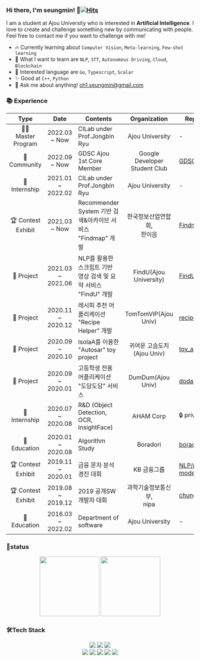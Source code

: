 ### Hi there, I'm seungmin! 👋[![Hits](https://hits.seeyoufarm.com/api/count/incr/badge.svg?url=https%3A%2F%2Fgithub.com%2Frhcsky%2Fhit-counter&count_bg=%23DB5CE9&title_bg=%23555555&icon=&icon_color=%23E7E7E7&title=hits&edge_flat=false)](https://hits.seeyoufarm.com)

I am a student at Ajou University who is interested in **Artificial Intelligence**. I love to create and challenge something new by communicating with people. Feel free to contact me if you want to challenge with me!

* 🔥 Currently learning about `Computer Vision`, `Meta-learning`, `Few-shot learning`
* 🌱 What I want to learn are `NLP`, `STT`, `Autonomous Driving`, `Cloud`, `Blockchain`
* 🎯 Interested language are `Go`, `Typescript`, `Scalar`
* ✨ Good at `C++`, `Python`
* 💌 Ask me about anything! oh1.seungmin@gmail.com

### 📚 Experience

|           Type           |       Date        | Contents                                                     |          Organization          | Repository                                                   |
| :----------------------: | :---------------: | ------------------------------------------------------------ | :----------------------------: | ------------------------------------------------------------ |
|  🧑‍🎓</br> Master Program  |   2022.03 ~ Now   | CILab under Prof.Jongbin Ryu                                 |        Ajou University         | -                                                            |
|     🥳<br />Community     |   2022.09 ~ Now   | GDSC Ajou 1st Core Member           | Google Developer Student Club | [GDSC Ajou](https://github.com/gdsc-ajou)                    |
|       🏢 Internship       | 2021.01 ~ 2022.02 | CILab under Prof.Jongbin Ryu                                 |        Ajou University         | -                                                            |
| :trophy: Contest Exhibit |   2021.03 ~ Now   | Recommender System 기반 검색&아카이브 서비스 "Findmap" 개발  | 한국정보산업연합회, <br>한이음 | [Findmap](https://github.com/SoongE/Findmap)                 |
|        🎡 Project         | 2021.03 ~ 2021.06 | NLP를 활용한 스크립트 기반 영상 검색 및 요약 서비스 "FindU" 개발 |     FindU(Ajou University)     | [FindU](https://github.com/SWCapstone2021/NLP)               |
|        🎡 Project         | 2020.11 ~ 2020.12 | 레시피 추천 어플리케이션 "Recipe Helper" 개발                |      TomTomVIP(Ajou Univ)      | [recipe_helper](https://github.com/it-intensive-programming2/HCI_project) |
|        🎡 Project         | 2020.09 ~ 2020.10 | IsolaA를 이용한 "Autosar" toy project                        |   귀여운 고슴도치(Ajou Univ)   | [toy_autosar](https://github.com/SoongE/SoongE/tree/master/toy_autosar) |
|        🎡 Project         | 2020.09 ~ 2020.01 | 고등학생 전용 어플리케이션 "도담도담" 서비스                 |       DumDum(Ajou Univ)        | [dodam_android](https://github.com/Algostu/dodam-android)    |
|       🏢 Internship       | 2020.07 ~ 2020.08 | R&D (Object Detection, OCR, InsightFace)                     |           AHAM Corp            | :lock: private                                               |
|       🏫 Education        | 2020.01 ~ 2020.08 | Algorithm Study                                              |            Boradori            | [boradori](https://github.com/Algostu/boradori)              |
| :trophy: Contest Exhibit | 2019.11 ~ 2020.01 | 금융 문자 분석 경진 대회                                     |          KB 금융그룹           | [NLP/pytorch-models](https://github.com/SoongE/SoongE/tree/master/AI/Deep_Learning/NLP/pytorch-models) |
| :trophy: Contest Exhibit | 2019.08 ~ 2019.12 | 2019 공개SW 개발자 대회                                      |  과학기술정보통신부,<br>nipa   | [chungyo](https://github.com/hankyul2/chungyo)               |
|       🏫 Education        | 2016.03 ~ 2022.02 | Department of software                                       |        Ajou University         | -                                                            |

### 🚀status

<p align="center">
    <img src="https://github-readme-stats.vercel.app/api?username=soonge&show_icons=true&theme=radical&bg_color=FFFFFF&text_color=000000&icon_color=C71585" height=160>
    <img src="https://github-readme-stats.vercel.app/api/top-langs/?username=soonge&layout=compact" height=160>
</p>

### 🛠Tech Stack

<p align="center">
 <a><img src="https://img.shields.io/badge/Python-3776AB?style=flat-square&logo=python&logoColor=white"/></a>
 <a><img src="https://img.shields.io/badge/Dart-0175C2?style=flat-square&logo=dart&logoColor=white"/></a>
 <a><img src="https://img.shields.io/badge/C++-00599C?style=flat-square&logo=c++&logoColor=white"/></a>
</a>
 </br>
<a><img src="https://img.shields.io/badge/Pytorch-EE4C2C.svg?style=flat-square&logo=pytorch&logoColor=white"/>
 <a><img src="https://img.shields.io/badge/Git-F05032.svg?style=flat-square&logo=git&logoColor=white"/>
 <a><img src="https://img.shields.io/badge/Docker-2496ED?style=flat-square&logo=Docker&logoColor=white"/></a>
 <a><img src="https://img.shields.io/badge/Amazon_AWS-232F3E?style=flat-square&logo=amazon-aws&logoColor=white"/></a>
      <a><img src="https://img.shields.io/badge/Github Actions-%232671E5.svg?style=flat-square&logo=githubactions&logoColor=white"/></a>
</p>
